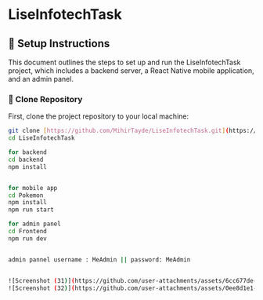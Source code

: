 # LiseInfotechTask

## 📝 Setup Instructions

This document outlines the steps to set up and run the LiseInfotechTask project, which includes a backend server, a React Native mobile application, and an admin panel.

### 📂 Clone Repository

First, clone the project repository to your local machine:

```sh
git clone [https://github.com/MihirTayde/LiseInfotechTask.git](https://github.com/MihirTayde/LiseInfotechTask.git)
cd LiseInfotechTask

for backend
cd backend
npm install


for mobile app
cd Pokemon
npm install
npm run start

for admin panel
cd Frontend
npm run dev


admin pannel username : MeAdmin || password: MeAdmin


![Screenshot (31)](https://github.com/user-attachments/assets/6cc677de-1326-449a-8ca7-7b71553529e6)
![Screenshot (32)](https://github.com/user-attachments/assets/0ee8d1e1-c2a7-4f68-add7-53c481769c29)
